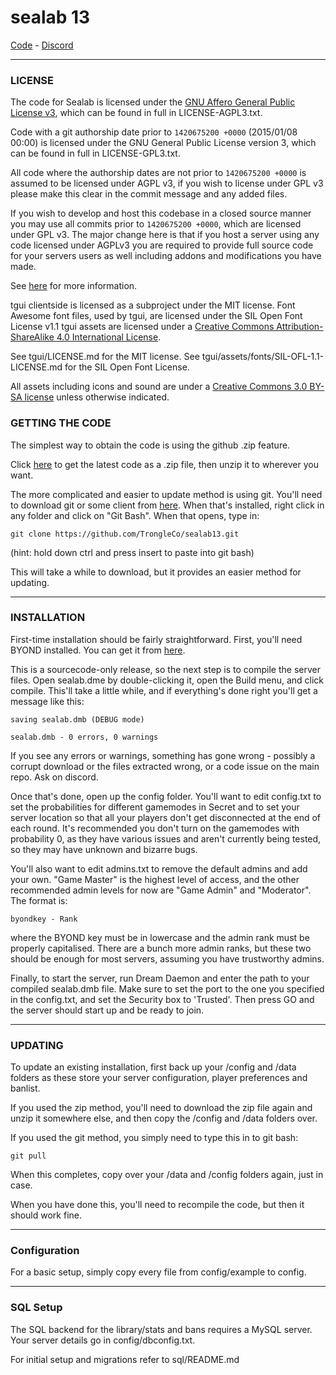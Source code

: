 # sealab 13

[Code](https://github.com/TrongleCo/sealab13) - [Discord](https://discord.gg/5PCBmsE)

---

### LICENSE
The code for Sealab is licensed under the [GNU Affero General Public License v3](http://www.gnu.org/licenses/agpl.html), which can be found in full in LICENSE-AGPL3.txt.

Code with a git authorship date prior to `1420675200 +0000` (2015/01/08 00:00) is licensed under the GNU General Public License version 3, which can be found in full in LICENSE-GPL3.txt.

All code where the authorship dates are not prior to `1420675200 +0000` is assumed to be licensed under AGPL v3, if you wish to license under GPL v3 please make this clear in the commit message and any added files.

If you wish to develop and host this codebase in a closed source manner you may use all commits prior to `1420675200 +0000`, which are licensed under GPL v3.  The major change here is that if you host a server using any code licensed under AGPLv3 you are required to provide full source code for your servers users as well including addons and modifications you have made.

See [here](https://www.gnu.org/licenses/why-affero-gpl.html) for more information.

tgui clientside is licensed as a subproject under the MIT license.
Font Awesome font files, used by tgui, are licensed under the SIL Open Font License v1.1
tgui assets are licensed under a [Creative Commons Attribution-ShareAlike 4.0 International License](http://creativecommons.org/licenses/by-sa/4.0/).

See tgui/LICENSE.md for the MIT license.
See tgui/assets/fonts/SIL-OFL-1.1-LICENSE.md for the SIL Open Font License.

All assets including icons and sound are under a [Creative Commons 3.0 BY-SA license](http://creativecommons.org/licenses/by-sa/3.0/) unless otherwise indicated.

### GETTING THE CODE
The simplest way to obtain the code is using the github .zip feature.

Click [here](https://github.com/TrongleCo/sealab13/archive/master.zip) to get the latest code as a .zip file, then unzip it to wherever you want.

The more complicated and easier to update method is using git.  You'll need to download git or some client from [here](http://git-scm.com/).  When that's installed, right click in any folder and click on "Git Bash".  When that opens, type in:

    git clone https://github.com/TrongleCo/sealab13.git

(hint: hold down ctrl and press insert to paste into git bash)

This will take a while to download, but it provides an easier method for updating.

---

### INSTALLATION

First-time installation should be fairly straightforward.  First, you'll need BYOND installed.  You can get it from [here](http://www.byond.com/).

This is a sourcecode-only release, so the next step is to compile the server files.  Open sealab.dme by double-clicking it, open the Build menu, and click compile.  This'll take a little while, and if everything's done right you'll get a message like this:

    saving sealab.dmb (DEBUG mode)
    
    sealab.dmb - 0 errors, 0 warnings

If you see any errors or warnings, something has gone wrong - possibly a corrupt download or the files extracted wrong, or a code issue on the main repo.  Ask on discord.

Once that's done, open up the config folder.  You'll want to edit config.txt to set the probabilities for different gamemodes in Secret and to set your server location so that all your players don't get disconnected at the end of each round.  It's recommended you don't turn on the gamemodes with probability 0, as they have various issues and aren't currently being tested, so they may have unknown and bizarre bugs.

You'll also want to edit admins.txt to remove the default admins and add your own.  "Game Master" is the highest level of access, and the other recommended admin levels for now are "Game Admin" and "Moderator".  The format is:

    byondkey - Rank

where the BYOND key must be in lowercase and the admin rank must be properly capitalised.  There are a bunch more admin ranks, but these two should be enough for most servers, assuming you have trustworthy admins.

Finally, to start the server, run Dream Daemon and enter the path to your compiled sealab.dmb file.  Make sure to set the port to the one you  specified in the config.txt, and set the Security box to 'Trusted'.  Then press GO and the server should start up and be ready to join.

---

### UPDATING

To update an existing installation, first back up your /config and /data folders
as these store your server configuration, player preferences and banlist.

If you used the zip method, you'll need to download the zip file again and unzip it somewhere else, and then copy the /config and /data folders over.

If you used the git method, you simply need to type this in to git bash:

    git pull

When this completes, copy over your /data and /config folders again, just in case.

When you have done this, you'll need to recompile the code, but then it should work fine.

---

### Configuration

For a basic setup, simply copy every file from config/example to config.

---

### SQL Setup

The SQL backend for the library/stats and bans requires a MySQL server.  Your server details go in config/dbconfig.txt.

For initial setup and migrations refer to sql/README.md
